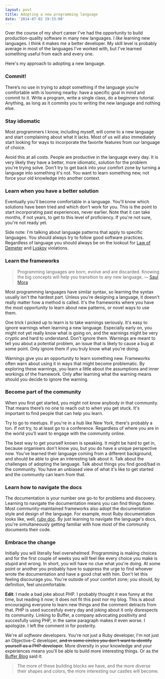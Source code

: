 ```yaml
---
layout: post
title: Adopting a new programming language
date: '2014-07-02 19:33:00'
---
```


Over the course of my short career I've had the opportunity to build production-quality software in many new languages. I _like_ learning new languages. I think it makes me a better developer. My skill level is probably average in most of the languages I’ve worked with, but I've learned something useful from each and every one. 

Here's my approach to adopting a new language.

### Commit!

There’s no use in trying to adopt something if the language you’re comfortable with is looming nearby: have a specific goal in mind and commit to it. Write a program, write a single class, do a beginners tutorial. Anything, as long as it commits you to writing the new language and nothing else.

### Stay idiomatic

Most programmers I know, including myself, will come to a new language and start complaining about what it lacks. Most of us will also immediately start looking for ways to incorporate the favorite features from our language of choice. 

Avoid this at all costs. People are productive in the language every day. It is very likely they have a better, more idiomatic, solution for the problem you're trying solve. Don't try to get back into your comfort zone by turning a language into something it's not. You want to learn something new, not force your old knowledge into another context.

### Learn when you have a better solution

Eventually you'll become comfortable in a language. You'll know which solutions have been tried and which don't work for you. This is the point to start incorporating past experiences, never earlier. Note that it can take months, if not years, to get to this level of proficiency. If you're not sure, you're not ready yet.

Side note: I'm talking about language patterns that apply to specific languages. You should always try to follow good software practices. Regardless of language you should always be on the lookout for [Law of Demeter][] and [Lyskov][] violations.

[Law of Demeter]: http://en.wikipedia.org/wiki/Law_of_Demeter
[Lyskov]: http://en.wikipedia.org/wiki/Liskov_substitution_principle

### Learn the frameworks

> Programming languages are born, evolve and are discarded. Knowing the big concepts will help you transition to any new language. — <a href="https://twitter.com/casademora/status/476755756612476931">Saul Mora</a>

Most programming languages have similar syntax, so learning the syntax usually isn't the hardest part. Unless you're designing a language, it doesn't really matter how a method is called.
It's the frameworks where you have the most opportunity to learn about new patterns, or novel ways to use them.

One trick I picked up to learn is to take warnings seriously. It's easy to ignore warnings when learning a new language. Especially early on, you might not yet really know what is going on, and the warnings might be very cryptic and hard to understand. Don't ignore them. Warnings are meant to tell you about a potential problem, an issue that is likely to cause a bug at some point. Only ignore them if you truly know what you're doing.

Warnings give you an opportunity to learn something new. Frameworks often warn about using it in ways that might become problematic. By exploring these warnings, you learn a little about the assumptions and inner workings of the framework. Only after learning what the warning means should you decide to ignore the warning.

### Become part of the community

When you first get started, you might not know anybody in that community. That means there’s no one to reach out to when you get stuck. It's important to find people that can help you learn.

Try to go to meetups. If you're in a hub like New York, there's probably a ton. If not try, to at least go to a conference. Regardless of where you are in the world you’ll want to engage with the community online.

The best way to get yourself known is speaking. It might be hard to get in, because organisers don't know you, but you do have a unique perspective now. You've learned their language coming from a different background, and should be able to give an interesting talk about it. Talk about the challenges of adopting the language. Talk about things you find good/bad in the community. You have an unbiased view of what it's like to get started and the community can learn from that.

### Learn how to navigate the docs

The documentation is your number one go-to for problems and discovery.  Learning to navigate the documentation means you can find things faster. Most community-maintained frameworks also adopt the documentation style and design of the language. For example, most Ruby documentation looks like, well, [ruby doc](http://ruby-doc.org/). By just learning to navigate the language's docs, you're simultaneously getting familiar with how most of the community documents their code. 

### Embrace the change

Initially you will literally feel overwhelmed. Programming is making choices and for the first couple of weeks you will feel like every choice you make is stupid and wrong. In short, you will have no clue what you're doing. At some point or another you probably have to suppress the urge to find whoever wrote the documentation and have a good chat with him. Don't let this feeling discourage you. You're outside of your comfort zone; you should, by definition, feel uncomfortable.

**Edit**: I made a bad joke about PHP. I probably thought it was funny at the time, but reading it now; it does not fit this post nor my blog. This is about encouraging everyone to learn new things and the comment detracts from that. PHP is used succesfuly every day and joking about it only disrespects its community. Linking to Buffer, a company advocating positivity and succesfully using PHP, in the same paragraph makes it even worse. I apologize. I left the comment in for posterity.

We're all _software_ developers. You're not just a Ruby developer, I'm not just an Objective-C developer, ~~and in some circles you don't want to identify yourself as a PHP developer~~. More diversity in your knowledge and your experiences means you'll be able to build more interesting things. Or as the [Buffer Blog](http://blog.bufferapp.com/connections-in-the-brain-understanding-creativity-and-intelligenceconnections) said it:

> The more of these building blocks we have, and the more diverse their shapes and colors, the more interesting our castles will become.